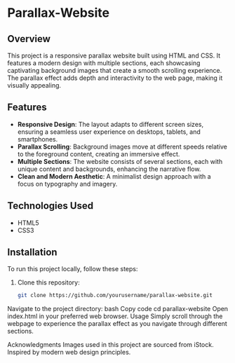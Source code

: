 # Parallax-Website

## Overview
This project is a responsive parallax website built using HTML and CSS. It features a modern design with multiple sections, each showcasing captivating background images that create a smooth scrolling experience. The parallax effect adds depth and interactivity to the web page, making it visually appealing.

## Features
- **Responsive Design**: The layout adapts to different screen sizes, ensuring a seamless user experience on desktops, tablets, and smartphones.
- **Parallax Scrolling**: Background images move at different speeds relative to the foreground content, creating an immersive effect.
- **Multiple Sections**: The website consists of several sections, each with unique content and backgrounds, enhancing the narrative flow.
- **Clean and Modern Aesthetic**: A minimalist design approach with a focus on typography and imagery.

## Technologies Used
- HTML5
- CSS3

## Installation
To run this project locally, follow these steps:
1. Clone this repository:
   ```bash
   git clone https://github.com/yourusername/parallax-website.git
Navigate to the project directory:
bash
Copy code
cd parallax-website
Open index.html in your preferred web browser.
Usage
Simply scroll through the webpage to experience the parallax effect as you navigate through different sections.

Acknowledgments
Images used in this project are sourced from iStock.
Inspired by modern web design principles.